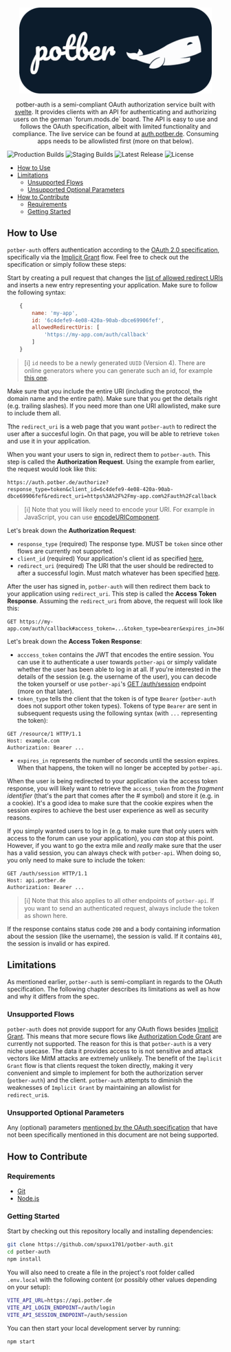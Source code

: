<p align="center">
<img src="./static/logo/440x196_round.png" alt="potber logo" height="200" />
</p>
<p align="center">
potber-auth is a semi-compliant OAuth authorization service built with <a href="https://kit.svelte.dev" target="_blank">svelte</a>. It provides clients with an API for authenticating and authorizing users on the german `forum.mods.de` board. The API is easy to use and follows the OAuth specification, albeit with limited functionality and compliance. The live service can be found at <a href="https://auth.potber.de" target="_blank">auth.potber.de</a>. Consuming apps needs to be allowlisted first (more on that below).
</p>

![Production Builds](https://github.com/spuxx1701/potber-auth/actions/workflows/production.yml/badge.svg)
![Staging Builds](https://github.com/spuxx1701/potber-auth/actions/workflows/staging.yml/badge.svg)
![Latest Release](https://img.shields.io/github/v/release/spuxx1701/potber-auth)
![License](https://img.shields.io/github/license/spuxx1701/potber-auth)

<!-- vscode-markdown-toc -->

- [How to Use](#HowtoUse)
- [Limitations](#Limitations)
  - [Unsupported Flows](#UnsupportedFlows)
  - [Unsupported Optional Parameters](#UnsupportedOptionalParameters)
- [How to Contribute](#HowtoContribute)
  - [Requirements](#Requirements)
  - [Getting Started](#GettingStarted)

<!-- vscode-markdown-toc-config
	numbering=false
	autoSave=true
	/vscode-markdown-toc-config -->
<!-- /vscode-markdown-toc -->

## <a name='HowtoUse'></a>How to Use

`potber-auth` offers authentication according to the [OAuth 2.0 specification](https://datatracker.ietf.org/doc/html/rfc6749), specifically via the [Implicit Grant](https://datatracker.ietf.org/doc/html/rfc6749#section-1.3.2) flow. Feel free to check out the specification or simply follow these steps:

Start by creating a pull request that changes the [list of allowed redirect URIs](src/lib//config/allowed-redirect-uris.ts) and inserts a new entry representing your application. Make sure to follow the following syntax:

```js
	{
		name: 'my-app',
		id: '6c4defe9-4e08-420a-90ab-dbce69906fef',
		allowedRedirectUris: [
			'https://my-app.com/auth/callback'
		]
	}
```

> [ℹ] `id` needs to be a newly generated `UUID` (Version 4). There are online generators where you can generate such an id, for example [this one](https://www.uuidgenerator.net/version4).

Make sure that you include the entire URI (including the protocol, the domain name and the entire path). Make sure that you get the details right (e.g. trailing slashes). If you need more than one URI allowlisted, make sure to include them all.

Tthe `redirect_uri` is a web page that you want `potber-auth` to redirect the user after a succesful login. On that page, you will be able to retrieve `token` and use it in your application.

When you want your users to sign in, redirect them to `potber-auth`. This step is called the **Authorization Request**. Using the example from earlier, the request would look like this:

```
https://auth.potber.de/authorize?response_type=token&client_id=6c4defe9-4e08-420a-90ab-dbce69906fef&redirect_uri=https%3A%2F%2Fmy-app.com%2Fauth%2Fcallback
```

> [ℹ] Note that you will likely need to encode your URI. For example in JavaScript, you can use [encodeURIComponent](https://developer.mozilla.org/en-US/docs/Web/JavaScript/Reference/Global_Objects/encodeURIComponent).

Let's break down the **Authorization Request**:

- `response_type` (required) The response type. MUST be `token` since other flows are currently not supported.
- `client_id` (required) Your application's client id as specified [here](src/lib/config/clients.config.ts),
- `redirect_uri` (required) The URI that the user should be redirected to after a successful login. Must match whatever has been specified [here](src/lib/config/clients.config.ts).

After the user has signed in, `potber-auth` will then redirect them back to your application using `redirect_uri`. This step is called the **Access Token Response**. Assuming the `redirect_uri` from above, the request will look like this:

```
GET https://my-app.com/auth/callback#access_token=...&token_type=bearer&expires_in=3600
```

Let's break down the **Access Token Response**:

- `acccess_token` contains the JWT that encodes the entire session. You can use it to authenticate a user towards `potber-api` or simply validate whether the user has been able to log in at all. If you're interested in the details of the session (e.g. the username of the user), you can decode the token yourself or use `potber-api`'s [GET /auth/session](https://api.potber.de/swagger#/Authentication/AuthController_session) endpoint (more on that later).
- `token_type` tells the client that the token is of type `Bearer` (`potber-auth` does not support other token types). Tokens of type `Bearer` are sent in subsequent requests using the following syntax (with `...` representing the token):

```
GET /resource/1 HTTP/1.1
Host: example.com
Authorization: Bearer ...
```

- `expires_in` represents the number of seconds until the session expires. When that happens, the token will no longer be accepted by `potber-api`.

When the user is being redirected to your application via the access token response, you will likely want to retrieve the `access_token` from the _fragment identifier_ (that's the part that comes after the # symbol) and store it (e.g. in a cookie). It's a good idea to make sure that the cookie expires when the session expires to achieve the best user experience as well as security reasons.

If you simply wanted users to log in (e.g. to make sure that only users with access to the forum can use your application), you _can_ stop at this point. However, if you want to go the extra mile and _really_ make sure that the user has a valid session, you can always check with `potber-api`. When doing so, you only need to make sure to include the token:

```
GET /auth/session HTTP/1.1
Host: api.potber.de
Authorization: Bearer ...
```

> [ℹ] Note that this also applies to all other endpoints of `potber-api`. If you want to send an authenticated request, always include the token as shown here.

If the response contains status code `200` and a body containing information about the session (like the username), the session is valid. If it contains `401`, the session is invalid or has expired.

## <a name='Limitations'></a>Limitations

As mentioned earlier, `potber-auth` is semi-compliant in regards to the OAuth specification. The following chapter describes its limitations as well as how and why it differs from the spec.

### <a name='UnsupportedFlows'></a>Unsupported Flows

`potber-auth` does not provide support for any OAuth flows besides [Implicit Grant](https://datatracker.ietf.org/doc/html/rfc6749#section-1.3.2). This means that more secure flows like [Authorization Code Grant](https://datatracker.ietf.org/doc/html/rfc6749#section-4.1) are currently not supported. The reason for this is that `potber-auth` is a very niche usecase. The data it provides access to is not sensitive and attack vectors like MitM attacks are extremely unlikely. The benefit of the `Implicit Grant` flow is that clients request the token directly, making it very convenient and simple to implement for both the authorization server (`potber-auth`) and the client. `potber-auth` attempts to diminish the weaknesses of `Implicit Grant` by maintaining an allowlist for `redirect_uri`s.

### <a name='UnsupportedOptionalParameters'></a>Unsupported Optional Parameters

Any (optional) parameters [mentioned by the OAuth specification](https://datatracker.ietf.org/doc/html/rfc6749#section-4.1.1) that have not been specifically mentioned in this document are not being supported.

## <a name='HowtoContribute'></a>How to Contribute

### <a name='Requirements'></a>Requirements

- [Git](https://git-scm.com/)
- [Node.js](https://nodejs.org/en)

### <a name='GettingStarted'></a>Getting Started

Start by checking out this repository locally and installing dependencies:

```bash
git clone https://github.com/spuxx1701/potber-auth.git
cd potber-auth
npm install
```

You will also need to create a file in the project's root folder called `.env.local` with the following content (or possibly other values depending on your setup):

```bash
VITE_API_URL=https://api.potber.de
VITE_API_LOGIN_ENDPOINT=/auth/login
VITE_API_SESSION_ENDPOINT=/auth/session
```

You can then start your local development server by running:

```bash
npm start
```
